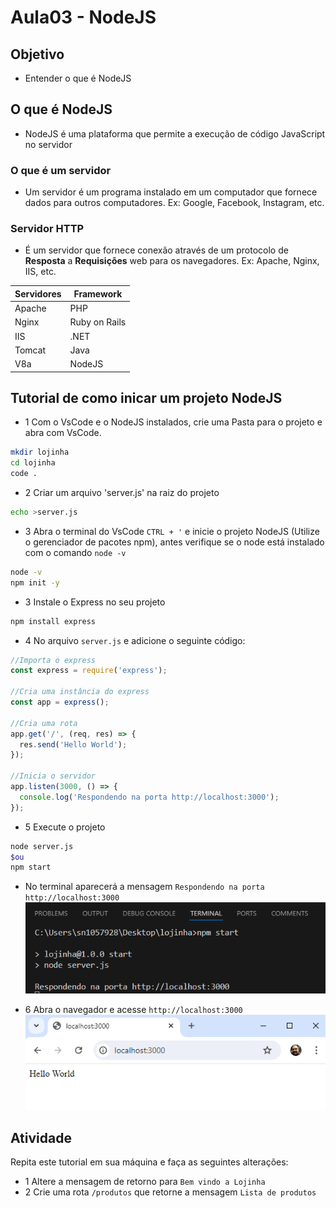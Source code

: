 # Aula03 - NodeJS
## Objetivo
- Entender o que é NodeJS

## O que é NodeJS
- NodeJS é uma plataforma que permite a execução de código JavaScript no servidor

### O que é um servidor
- Um servidor é um programa instalado em um computador que fornece dados para outros computadores. Ex: Google, Facebook, Instagram, etc.

### Servidor HTTP
- É um servidor que fornece conexão através de um protocolo de **Resposta** a **Requisições** web para os navegadores. Ex: Apache, Nginx, IIS, etc.

|Servidores|Framework|
|-|-|
|Apache|PHP|
|Nginx|Ruby on Rails|
|IIS|.NET|
|Tomcat|Java|
|V8a|NodeJS|

## Tutorial de como inicar um projeto NodeJS
- 1 Com o  VsCode e o NodeJS instalados, crie uma Pasta para o projeto e abra com VsCode.
```bash
mkdir lojinha
cd lojinha
code .
````
- 2 Criar um arquivo 'server.js' na raiz do projeto

```bash
echo >server.js
```

- 3 Abra o terminal do VsCode `CTRL + '` e inicie o projeto NodeJS (Utilize o gerenciador de pacotes npm), antes verifique se o node está instalado com o comando `node -v`

```bash
node -v
npm init -y
```

- 3 Instale o Express no seu projeto

```bash
npm install express
```

- 4 No arquivo `server.js` e adicione o seguinte código:

```javascript
//Importa o express
const express = require('express');

//Cria uma instância do express
const app = express();

//Cria uma rota
app.get('/', (req, res) => {
  res.send('Hello World');
});

//Inicia o servidor
app.listen(3000, () => {
  console.log('Respondendo na porta http://localhost:3000');
});
```
- 5 Execute o projeto
```bash
node server.js
$ou
npm start
```

- No terminal aparecerá a mensagem `Respondendo na porta http://localhost:3000`
<br>![Terminal](./terminal.png)

- 6 Abra o navegador e acesse `http://localhost:3000`
<br>![Tela](./tela01.png)

## Atividade
Repita este tutorial em sua máquina e faça as seguintes alterações:
- 1 Altere a mensagem de retorno para `Bem vindo a Lojinha`
- 2 Crie uma rota `/produtos` que retorne a mensagem `Lista de produtos`
